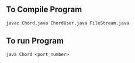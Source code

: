 ## To Compile Program
`javac Chord.java ChordUser.java FileStream.java`
## To run Program
`java Chord <port_number>`
